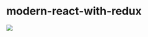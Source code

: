 # modern-react-with-redux


![](https://github.com/Harnoorsingh5/modern-react-with-redux/tree/master/images/AppComponent.png)
